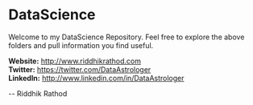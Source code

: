 # DataScience

Welcome to my DataScience Repository. Feel free to explore the above folders and pull information you find useful. 

**Website:** http://www.riddhikrathod.com <br/>
**Twitter:** https://twitter.com/DataAstrologer <br/> 
**LinkedIn:** http://www.linkedin.com/in/DataAstrologer <br/>



-- Riddhik Rathod